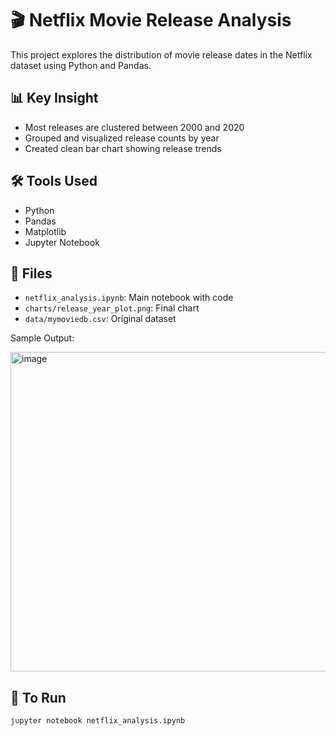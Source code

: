# 🎬 Netflix Movie Release Analysis

This project explores the distribution of movie release dates in the Netflix dataset using Python and Pandas.

## 📊 Key Insight
- Most releases are clustered between 2000 and 2020
- Grouped and visualized release counts by year
- Created clean bar chart showing release trends

## 🛠️ Tools Used
- Python
- Pandas
- Matplotlib
- Jupyter Notebook

## 📁 Files
- `netflix_analysis.ipynb`: Main notebook with code
- `charts/release_year_plot.png`: Final chart
- `data/mymoviedb.csv`: Original dataset

Sample Output:


<img width="508" height="511" alt="image" src="https://github.com/user-attachments/assets/8f8b3ebe-72ad-4730-8805-db0e5716192e" />

## 🔧 To Run

```bash
jupyter notebook netflix_analysis.ipynb


